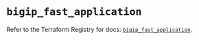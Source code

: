 # `bigip_fast_application`

Refer to the Terraform Registry for docs: [`bigip_fast_application`](https://registry.terraform.io/providers/f5networks/bigip/1.24.1/docs/resources/fast_application).
